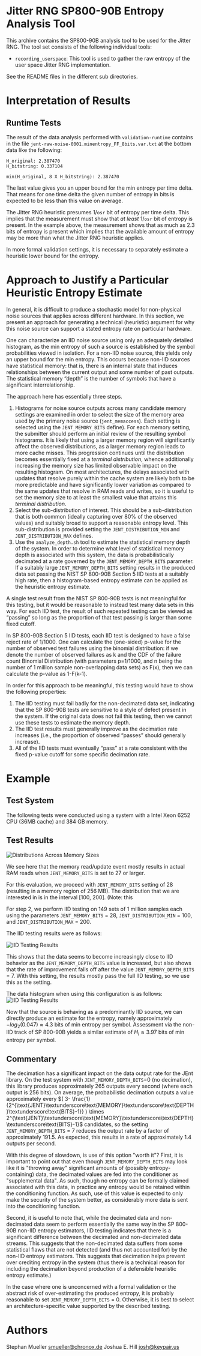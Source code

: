 # Jitter RNG SP800-90B Entropy Analysis Tool

This archive contains the SP800-90B analysis tool to be used for the
Jitter RNG.  The tool set consists of the following individual tools:

- `recording_userspace`: This tool is used to gather the raw entropy of
  the user space Jitter RNG implementation.

See the README files in the different sub directories.

# Interpretation of Results

## Runtime Tests

The result of the data analysis performed with `validation-runtime`
contains in the file `jent-raw-noise-0001.minentropy_FF_8bits.var.txt`
at the bottom data like the following:

```
H_original: 2.387470
H_bitstring: 0.337104

min(H_original, 8 X H_bitstring): 2.387470
```

The last value gives you an upper bound for the min entropy per time
delta.  That means for one time delta the given number of entropy in
bits is expected to be less than this value on average.

The Jitter RNG heuristic presumes 1/`osr` bit of entropy per time
delta. This implies that the measurement must show that *at least*
1/`osr` bit of entropy is present. In the example above, the measurement
shows that as much as 2.3 bits of entropy is present which implies that
the available amount of entropy may be more than what the Jitter RNG
heuristic applies.

In more formal validation settings, it is necessary to separately estimate
a heuristic lower bound for the entropy.

# Approach to Justify a Particular Heuristic Entropy Estimate

In general, it is difficult to produce a stochastic model for non-physical
noise sources that applies across different hardware. In this section,
we present an approach for generating a technical (heuristic) argument
for why this noise source can support a stated entropy rate on particular
hardware.

One can characterize an IID noise source using only an adequately detailed
histogram, as the min entropy of such a source is established by the
symbol probabilities viewed in isolation. For a non-IID noise source,
this yields only an upper bound for the min entropy. This occurs because
non-IID sources have statistical memory: that is, there is an internal
state that induces relationships between the current output and some
number of past outputs.  The statistical memory “depth” is the number
of symbols that have a significant interrelationship.

The approach here has essentially three steps.
1. Histograms for noise source outputs across many candidate memory
settings are examined in order to select the size of the memory area
used by the primary noise source (`jent_memaccess`). Each setting
is selected using the `JENT_MEMORY_BITS` define).  For each memory
setting, the submitter should perform an initial review of the resulting
symbol histograms. It is likely that using a larger memory region will
significantly affect the observed distributions, as a larger memory
region leads to more cache misses. This progression continues until the
distribution becomes essentially fixed at a *terminal distribution*,
whence additionally increasing the memory size has limited observable
impact on the resulting histogram.  On most architectures, the delays
associated with updates that resolve purely within the cache system are
likely both to be more predictable and have significantly lower variation
as compared to the same updates that resolve in RAM reads and writes,
so it is useful to set the memory size to at least the smallest value
that attains this *terminal distribution*.
2. Select the sub-distribution of interest.  This should be a
sub-distribution that is both common (ideally capturing over 80% of the
observed values) and suitably broad to support a reasonable entropy level.
This sub-distribution is provided setting the `JENT_DISTRIBUTION_MIN` and
`JENT_DISTRIBUTION_MAX` defines.
3. Use the `analyze_depth.sh` tool to estimate the statistical memory
depth of the system.  In order to determine what level of statistical
memory depth is associated with this system, the data is probabilistically
decimated at a rate governed by the `JENT_MEMORY_DEPTH_BITS` parameter.
If a suitably large `JENT_MEMORY_DEPTH_BITS` setting results in the
produced data set passing the NIST SP 800-90B Section 5 IID tests at
a suitably high rate, then a histogram-based entropy estimate can be
applied as the heuristic entropy estimate.

A single test result from the NIST SP 800-90B tests is not meaningful for
this testing, but it would be reasonable to instead test many data sets
in this way. For each IID test, the result of such repeated testing can
be viewed as “passing” so long as the proportion of that test passing
is larger than some fixed cutoff.

In SP 800-90B Section 5 IID tests, each IID test is designed to have a
false reject rate of 1/1000. One can calculate the (one-sided) p-value
for the number of observed test failures using the binomial distribution:
if we denote the number of observed failures as k and the CDF of the
failure count Binomial Distribution (with parameters p=1/1000, and  n
being the number of 1 million sample non-overlapping data sets) as F(x),
then we can calculate the p-value as 1-F(k-1).

In order for this approach to be meaningful, this testing would have to
show the following properties:
1. The IID testing must fail badly for the non-decimated data set,
indicating that the SP 800-90B tests are sensitive to a style of defect
present in the system. If the original data does not fail this testing,
then we cannot use these tests to estimate the memory depth.
2. The IID test results must generally improve as the decimation rate
increases (i.e., the proportion of observed “passes” should generally
increase).
3. All of the IID tests must eventually “pass” at a rate consistent
with the fixed p-value cutoff for some specific decimation rate.

# Example
## Test System
The following tests were conducted using a system with a Intel Xeon 
6252 CPU (36MB cache) and 384 GB memory.

## Test Results
![Distributions Across Memory Sizes](https://github.com/joshuaehill/jitterentropy-library/blob/MemOnly/tests/raw-entropy/distanim.gif)

We see here that the memory read/update event mostly results in actual
RAM reads when `JENT_MEMORY_BITS` is set to 27 or larger.

For this evaluation, we proceed with `JENT_MEMORY_BITS` setting of 28
(resulting in a memory region of 256 MB). The distribution that we are
interested in is in the interval [100, 200]. (Note: this 

For step 2, we perform IID testing on 149 sets of 1 million samples each
using the parameters `JENT_MEMORY_BITS` = 28, `JENT_DISTRIBUTION_MIN`
= 100, and `JENT_DISTRIBUTION_MAX` = 200.

The IID testing results were as follows:

![IID Testing Results](https://github.com/joshuaehill/jitterentropy-library/blob/MemOnly/tests/raw-entropy/IID-testing.svg)

This shows that the data seems to become increasingly close to
IID behavior as the `JENT_MEMORY_DEPTH_BITS` value is increased,
but also shows that the rate of improvement falls off after the value
`JENT_MEMORY_DEPTH_BITS` = 7. With this setting, the results mostly pass
the full IID testing, so we use this as the setting.

The data histogram when using this configuration is as follows:
![IID Testing Results](https://github.com/joshuaehill/jitterentropy-library/blob/MemOnly/tests/raw-entropy/final-hist.svg)

Now that the source is behaving as a predominantly IID source, we can
directly produce an estimate for the entropy, namely approximately $-
log_2 ( 0.047 ) \approx 4.3$ bits of min entropy per symbol. Assessment
via the non-IID track of SP 800-90B yields a similar estimate of $H_I
\approx 3.97$ bits of min entropy per symbol.

## Commentary

The decimation has a significant impact on the data output rate for
the JEnt library.  On the test system with `JENT_MEMORY_DEPTH_BITS`=0
(no decimation), this library produces approximately 265 outputs every
second (where each output is 256 bits). On average, the probabilistic
decimation outputs a value approximately every
$( 3- \frac{1}{2^{\text{JENT}\textunderscore\text{MEMORY}\textunderscore\text{DEPTH}\textunderscore\text{BITS}-1}} ) \times 2^{\text{JENT}\textunderscore\text{MEMORY}\textunderscore\text{DEPTH}\textunderscore\text{BITS}-1}$ 
candidates, so the setting `JENT_MEMORY_DEPTH_BITS` = 7 reduces the output
rate by a factor of approximately $191.5$. As expected, this results in a rate
of approximately $1.4$ outputs per second.

With this degree of slowdown, is use of this option "worth it"?  First,
it is important to point out that even though `JENT_MEMORY_DEPTH_BITS`
may look like it is "throwing away" significant amounts of (possibly
entropy-containing) data, the decimated values are fed into the
conditioner as "supplemental data". As such, though no entropy can be
formally claimed associated with this data, in practice any entropy
would be retained within the conditioning function.  As such, use of
this value is expected to only make the security of the system better,
as considerably more data is sent into the conditioning function. 

Second, it is useful to note that, while the decimated data and
non-decimated data seem to perform essentially the same way in the SP
800-90B non-IID entropy estimators, IID testing indicates that there is
a significant difference between the decimated and non-decimated data
streams. This suggests that the non-decimated data suffers from some
statistical flaws that are not detected (and thus not accounted for) by
the non-IID entropy estimators. This suggests that decimation helps
prevent over crediting entropy in the system (thus there is a technical
reason for including the decimation beyond production of a defensible
heuristic entropy estimate.)

In the case where one is unconcerned with a formal validation or the
abstract risk of over-estimating the produced entropy, it is probably
reasonable to set `JENT_MEMORY_DEPTH_BITS` = 0. Otherwise, it is best to
select an architecture-specific value supported by the described testing.

# Authors
Stephan Mueller <smueller@chronox.de> 
Joshua E. Hill <josh@keypair.us>
